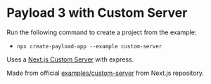 # Payload 3 with Custom Server

Run the following command to create a project from the example:

- `npx create-payload-app --example custom-server`

Uses a [Next.js Custom Server](https://nextjs.org/docs/pages/building-your-application/configuring/custom-server) with express.

Made from official [examples/custom-server](https://github.com/vercel/next.js/tree/canary/examples/custom-server) from Next.js repository.
